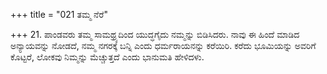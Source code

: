 +++
title = "021 ತಮ್ಮ ನೆರೆ"

+++
21. ಪಾಂಡವರು ತಮ್ಮ ಸಾಮಥ್ರ್ಯದಿಂದ ಯುದ್ಧಗೈದು ನಮ್ಮನ್ನು ಬಿಡಿಸಿದರು. ನಾವು ಈ ಹಿಂದೆ ಮಾಡಿದ ಅನ್ಯಾಯವನ್ನು ನೋಡದೆ, ನಮ್ಮ ನಗರಕ್ಕೆ ಬನ್ನಿ ಎಂದು ಧರ್ಮರಾಯನನ್ನು ಕರೆಯಿರಿ. ಕರೆದು ಭೂಮಿಯನ್ನು ಅವರಿಗೆ ಕೊಟ್ಟರೆ,  ಲೋಕವು ನಿಮ್ಮನ್ನು ಮೆಚ್ಚುತ್ತದೆ ಎಂದು ಭಾನುಮತಿ ಹೇಳಿದಳು.
